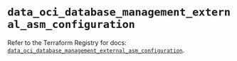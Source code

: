 # `data_oci_database_management_external_asm_configuration`

Refer to the Terraform Registry for docs: [`data_oci_database_management_external_asm_configuration`](https://registry.terraform.io/providers/oracle/oci/6.18.0/docs/data-sources/database_management_external_asm_configuration).
